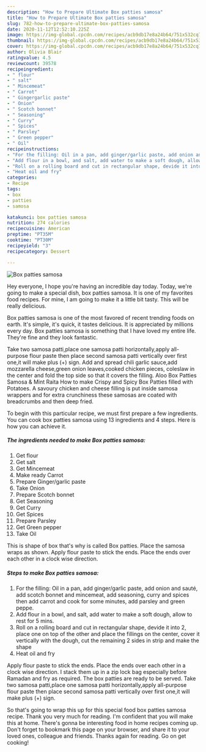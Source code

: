 ```yaml
---
description: "How to Prepare Ultimate Box patties samosa"
title: "How to Prepare Ultimate Box patties samosa"
slug: 782-how-to-prepare-ultimate-box-patties-samosa
date: 2020-11-12T12:52:10.225Z
image: https://img-global.cpcdn.com/recipes/acb9db17e8a24b64/751x532cq70/box-patties-samosa-recipe-main-photo.jpg
thumbnail: https://img-global.cpcdn.com/recipes/acb9db17e8a24b64/751x532cq70/box-patties-samosa-recipe-main-photo.jpg
cover: https://img-global.cpcdn.com/recipes/acb9db17e8a24b64/751x532cq70/box-patties-samosa-recipe-main-photo.jpg
author: Olivia Blair
ratingvalue: 4.5
reviewcount: 39578
recipeingredient:
- " flour"
- " salt"
- " Mincemeat"
- " Carrot"
- " Gingergarlic paste"
- " Onion"
- " Scotch bonnet"
- " Seasoning"
- " Curry"
- " Spices"
- " Parsley"
- " Green pepper"
- " Oil"
recipeinstructions:
- "For the filling: Oil in a pan, add ginger/garlic paste, add onion and sauté, add scotch bonnet and mincemeat, add seasoning, curry and spices then add carrot and cook for some minutes, add parsley and green peppe."
- "Add flour in a bowl, and salt, add water to make a soft dough, allow to rest for 5 mins."
- "Roll on a rolling board and cut in rectangular shape, devide it into 2, place one on top of the other and place the fillings on the center, cover it vertically with the dough, cut the remaining 2 sides in strip and make the shape"
- "Heat oil and fry"
categories:
- Recipe
tags:
- box
- patties
- samosa

katakunci: box patties samosa 
nutrition: 274 calories
recipecuisine: American
preptime: "PT35M"
cooktime: "PT30M"
recipeyield: "3"
recipecategory: Dessert

---
```



![Box patties samosa](https://img-global.cpcdn.com/recipes/acb9db17e8a24b64/751x532cq70/box-patties-samosa-recipe-main-photo.jpg)

Hey everyone, I hope you're having an incredible day today. Today, we're going to make a special dish, box patties samosa. It is one of my favorites food recipes. For mine, I am going to make it a little bit tasty. This will be really delicious.

Box patties samosa is one of the most favored of recent trending foods on earth. It's simple, it's quick, it tastes delicious. It is appreciated by millions every day. Box patties samosa is something that I have loved my entire life. They're fine and they look fantastic.

Take two samosa patti,place one samosa patti horizontally,apply all-purpose flour paste then place second samosa patti vertically over first one,it will make plus (+) sign. Add and spread chili garlic sauce,add mozzarella cheese,green onion leaves,cooked chicken pieces, coleslaw in the center and fold the top side so that it covers the filling. Aloo Box Patties Samosa &amp; Mint Raita How to make Crispy and Spicy Box Patties filled with Potatoes. A savoury chicken and cheese filling is put inside samosa wrappers and for extra crunchiness these samosas are coated with breadcrumbs and then deep fried.


To begin with this particular recipe, we must first prepare a few ingredients. You can cook box patties samosa using 13 ingredients and 4 steps. Here is how you can achieve it.

<!--inarticleads1-->

##### The ingredients needed to make Box patties samosa:

1. Get  flour
1. Get  salt
1. Get  Mincemeat
1. Make ready  Carrot
1. Prepare  Ginger/garlic paste
1. Take  Onion
1. Prepare  Scotch bonnet
1. Get  Seasoning
1. Get  Curry
1. Get  Spices
1. Prepare  Parsley
1. Get  Green pepper
1. Take  Oil


This is shape of box that&#39;s why is called Box patties. Place the samosa wraps as shown. Apply flour paste to stick the ends. Place the ends over each other in a clock wise direction. 

<!--inarticleads2-->

##### Steps to make Box patties samosa:

1. For the filling: Oil in a pan, add ginger/garlic paste, add onion and sauté, add scotch bonnet and mincemeat, add seasoning, curry and spices then add carrot and cook for some minutes, add parsley and green peppe.
1. Add flour in a bowl, and salt, add water to make a soft dough, allow to rest for 5 mins.
1. Roll on a rolling board and cut in rectangular shape, devide it into 2, place one on top of the other and place the fillings on the center, cover it vertically with the dough, cut the remaining 2 sides in strip and make the shape
1. Heat oil and fry


Apply flour paste to stick the ends. Place the ends over each other in a clock wise direction. I stack them up in a zip lock bag especially before Ramadan and fry as required. The box patties are ready to be served. Take two samosa patti,place one samosa patti horizontally,apply all-purpose flour paste then place second samosa patti vertically over first one,it will make plus (+) sign. 

So that's going to wrap this up for this special food box patties samosa recipe. Thank you very much for reading. I'm confident that you will make this at home. There's gonna be interesting food in home recipes coming up. Don't forget to bookmark this page on your browser, and share it to your loved ones, colleague and friends. Thanks again for reading. Go on get cooking!
